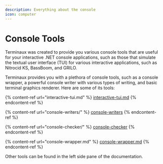 ```yaml
---
description: Everything about the console
icon: computer
---
```


# Console Tools

Terminaux was created to provide you various console tools that are useful for your interactive .NET console applications, such as those that simulate the textual user interface (TUI) for various interactive applications, such as Nitrocid KS, BassBoom, and GRILO.

Terminaux provides you with a plethora of console tools, such as a console wrapper, a powerful console writer with various types of writing, and basic terminal graphics renderer. Here are some of its tools:

{% content-ref url="interactive-tui.md" %}
[interactive-tui.md](interactive-tui.md)
{% endcontent-ref %}

{% content-ref url="console-writers/" %}
[console-writers](console-writers/)
{% endcontent-ref %}

{% content-ref url="console-checker/" %}
[console-checker](console-checker/)
{% endcontent-ref %}

{% content-ref url="console-wrapper.md" %}
[console-wrapper.md](console-wrapper.md)
{% endcontent-ref %}

Other tools can be found in the left side pane of the documentation.
